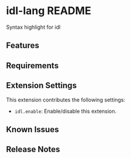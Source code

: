 # idl-lang README

Syntax highlight for idl

## Features

## Requirements

## Extension Settings

This extension contributes the following settings:

* `idl.enable`: Enable/disable this extension.

## Known Issues

## Release Notes
